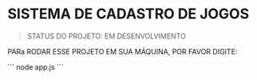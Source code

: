 <H1>SISTEMA DE CADASTRO DE JOGOS</H1>

> STATUS DO PROJETO: EM DESENVOLVIMENTO

PARa RODAR ESSE PROJETO EM SUA MÁQUINA, POR FAVOR DIGITE:

´´´
node app.js
´´´
